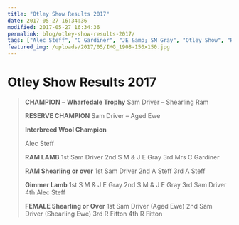 ```yaml
---
title: "Otley Show Results 2017"
date: 2017-05-27 16:34:36
modified: 2017-05-27 16:34:36
permalink: blog/otley-show-results-2017/
tags: ["Alec Steff", "C Gardiner", "JE &amp; SM Gray", "Otley Show", "R Fitton", "Results", "Sam Driver", "Wharfedale Cup"]
featured_img: /uploads/2017/05/IMG_1908-150x150.jpg
---
```


# Otley Show Results 2017

> **CHAMPION** – **Wharfedale Trophy**
> Sam Driver – Shearling Ram
>
> **RESERVE CHAMPION**
> Sam Driver – Aged Ewe
>
> **Interbreed Wool Champion**
>
> Alec Steff
>
> **RAM LAMB**
> 1st Sam Driver
> 2nd S M &amp; J E Gray
> 3rd Mrs C Gardiner
>
> **RAM Shearling or over**
> 1st Sam Driver
> 2nd A Steff
> 3rd A Steff
>
> **Gimmer Lamb**
> 1st S M &amp; J E Gray
> 2nd S M &amp; J E Gray
> 3rd Sam Driver
> 4th Alec Steff
>
> **FEMALE Shearling or Over**
> 1st Sam Driver (Aged Ewe)
> 2nd Sam Driver (Shearling Ewe)
> 3rd R Fitton
> 4th R Fitton
